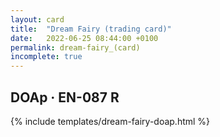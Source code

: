 ```yaml
---
layout: card
title:  "Dream Fairy (trading card)"
date:   2022-06-25 08:44:00 +0100
permalink: dream-fairy_(card)
incomplete: true
---
```


## DOAp &middot; EN-087 R

{% include templates/dream-fairy-doap.html %}
